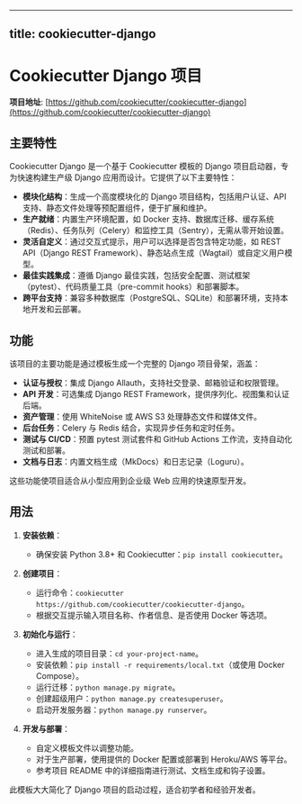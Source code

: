 
---
title: cookiecutter-django
---

# Cookiecutter Django 项目

**项目地址**: [https://github.com/cookiecutter/cookiecutter-django](https://github.com/cookiecutter/cookiecutter-django)

## 主要特性
Cookiecutter Django 是一个基于 Cookiecutter 模板的 Django 项目启动器，专为快速构建生产级 Django 应用而设计。它提供了以下主要特性：
- **模块化结构**：生成一个高度模块化的 Django 项目结构，包括用户认证、API 支持、静态文件处理等预配置组件，便于扩展和维护。
- **生产就绪**：内置生产环境配置，如 Docker 支持、数据库迁移、缓存系统（Redis）、任务队列（Celery）和监控工具（Sentry），无需从零开始设置。
- **灵活自定义**：通过交互式提示，用户可以选择是否包含特定功能，如 REST API（Django REST Framework）、静态站点生成（Wagtail）或自定义用户模型。
- **最佳实践集成**：遵循 Django 最佳实践，包括安全配置、测试框架（pytest）、代码质量工具（pre-commit hooks）和部署脚本。
- **跨平台支持**：兼容多种数据库（PostgreSQL、SQLite）和部署环境，支持本地开发和云部署。

## 功能
该项目的主要功能是通过模板生成一个完整的 Django 项目骨架，涵盖：
- **认证与授权**：集成 Django Allauth，支持社交登录、邮箱验证和权限管理。
- **API 开发**：可选集成 Django REST Framework，提供序列化、视图集和认证后端。
- **资产管理**：使用 WhiteNoise 或 AWS S3 处理静态文件和媒体文件。
- **后台任务**：Celery 与 Redis 结合，实现异步任务和定时任务。
- **测试与 CI/CD**：预置 pytest 测试套件和 GitHub Actions 工作流，支持自动化测试和部署。
- **文档与日志**：内置文档生成（MkDocs）和日志记录（Loguru）。

这些功能使项目适合从小型应用到企业级 Web 应用的快速原型开发。

## 用法
1. **安装依赖**：
   - 确保安装 Python 3.8+ 和 Cookiecutter：`pip install cookiecutter`。

2. **创建项目**：
   - 运行命令：`cookiecutter https://github.com/cookiecutter/cookiecutter-django`。
   - 根据交互提示输入项目名称、作者信息、是否使用 Docker 等选项。

3. **初始化与运行**：
   - 进入生成的项目目录：`cd your-project-name`。
   - 安装依赖：`pip install -r requirements/local.txt`（或使用 Docker Compose）。
   - 运行迁移：`python manage.py migrate`。
   - 创建超级用户：`python manage.py createsuperuser`。
   - 启动开发服务器：`python manage.py runserver`。

4. **开发与部署**：
   - 自定义模板文件以调整功能。
   - 对于生产部署，使用提供的 Docker 配置或部署到 Heroku/AWS 等平台。
   - 参考项目 README 中的详细指南进行测试、文档生成和钩子设置。

此模板大大简化了 Django 项目的启动过程，适合初学者和经验开发者。